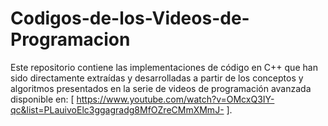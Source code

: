 # Codigos-de-los-Videos-de-Programacion
Este repositorio contiene las implementaciones de código en C++ que han sido directamente extraídas y desarrolladas a partir de los conceptos y algoritmos presentados en la serie de videos de programación avanzada disponible en: [ https://www.youtube.com/watch?v=OMcxQ3IY-qc&list=PLauivoElc3ggagradg8MfOZreCMmXMmJ- ].
